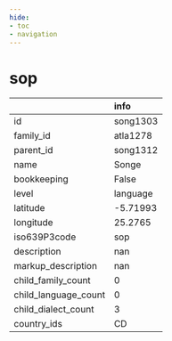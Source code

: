 ```yaml
---
hide:
- toc
- navigation
---
```

# sop
|                      | info     |
|:---------------------|:---------|
| id                   | song1303 |
| family_id            | atla1278 |
| parent_id            | song1312 |
| name                 | Songe    |
| bookkeeping          | False    |
| level                | language |
| latitude             | -5.71993 |
| longitude            | 25.2765  |
| iso639P3code         | sop      |
| description          | nan      |
| markup_description   | nan      |
| child_family_count   | 0        |
| child_language_count | 0        |
| child_dialect_count  | 3        |
| country_ids          | CD       |